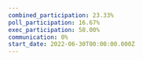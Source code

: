 ```yaml
---
combined_participation: 23.33%
poll_participation: 16.67%
exec_participation: 50.00%
communication: 0%
start_date: 2022-06-30T00:00:00.000Z
---
```

